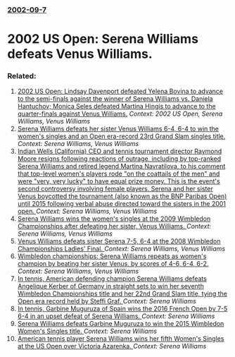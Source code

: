 ### [2002-09-7](/news/2002/09/7/index.md)

#  2002 US Open: Serena Williams defeats Venus Williams.




### Related:

1. [ 2002 US Open: Lindsay Davenport defeated Yelena Bovina to advance to the semi-finals against the winner of Serena Williams vs. Daniela Hantuchov; Monica Seles defeated Martina Hingis to advance to the quarter-finals against Venus Williams.](/news/2002/09/3/2002-us-open-lindsay-davenport-defeated-yelena-bovina-to-advance-to-the-semi-finals-against-the-winner-of-serena-williams-vs-daniela-hant.md) _Context: 2002 US Open, Serena Williams, Venus Williams_
2. [Serena Williams defeats her sister Venus Williams 6-4, 6-4 to win the women's singles and an Open era-record 23rd Grand Slam singles title. ](/news/2017/01/28/serena-williams-defeats-her-sister-venus-williams-6-4-6-4-to-win-the-women-s-singles-and-an-open-era-record-23rd-grand-slam-singles-title.md) _Context: Serena Williams, Venus Williams_
3. [Indian Wells (California)  CEO and tennis tournament director Raymond Moore resigns following reactions of outrage, including by top-ranked Serena Williams and retired legend Martina Navratilova, to his comment that top-level women's players rode "on the coattails of the men" and were "very, very lucky" to have equal prize money. This is the event's second controversy involving female players. Serena and her sister Venus boycotted the tournament (also known as the BNP Paribas Open) until 2015 following verbal abuse directed toward the sisters in the 2001 open. ](/news/2016/03/22/indian-wells-california-ceo-and-tennis-tournament-director-raymond-moore-resigns-following-reactions-of-outrage-including-by-top-ranked.md) _Context: Serena Williams, Venus Williams_
4. [ Serena Williams wins the women's singles at the 2009 Wimbledon Championships after defeating her sister, Venus Williams. ](/news/2009/07/4/serena-williams-wins-the-women-s-singles-at-the-2009-wimbledon-championships-after-defeating-her-sister-venus-williams.md) _Context: Serena Williams, Venus Williams_
5. [ Venus Williams defeats sister Serena 7-5, 6-4 at the 2008 Wimbledon Championships Ladies' Final. ](/news/2008/07/5/venus-williams-defeats-sister-serena-7-5-6-4-at-the-2008-wimbledon-championships-ladies-final.md) _Context: Serena Williams, Venus Williams_
6. [ Wimbledon championships: Serena Williams repeats as women's champion by beating her sister Venus, by scores of 4-6, 6-4, 6-2.](/news/2003/07/5/wimbledon-championships-serena-williams-repeats-as-women-s-champion-by-beating-her-sister-venus-by-scores-of-4a6-6a4-6a2.md) _Context: Serena Williams, Venus Williams_
7. [In tennis, American defending champion Serena Williams defeats Angelique Kerber of Germany in straight sets to win her seventh Wimbledon Championships title and her 22nd Grand Slam title, tying the Open era record held by Steffi Graf. ](/news/2016/07/9/in-tennis-american-defending-champion-serena-williams-defeats-angelique-kerber-of-germany-in-straight-sets-to-win-her-seventh-wimbledon-cha.md) _Context: Serena Williams_
8. [In tennis, Garbine Muguruza of Spain wins the 2016 French Open by 7-5 6-4 in an upset defeat of Serena Williams. ](/news/2016/06/4/in-tennis-garbine-muguruza-of-spain-wins-the-2016-french-open-by-7a5-6a4-in-an-upset-defeat-of-serena-williams.md) _Context: Serena Williams_
9. [Serena Williams defeats Garbine Muguruza to win the 2015 Wimbledon Women's Singles title. ](/news/2015/07/11/serena-williams-defeats-garbia-e-muguruza-to-win-the-2015-wimbledon-women-s-singles-title.md) _Context: Serena Williams_
10. [American tennis player Serena Williams wins her fifth Women's Singles at the US Open over Victoria Azarenka. ](/news/2013/09/8/american-tennis-player-serena-williams-wins-her-fifth-women-s-singles-at-the-us-open-over-victoria-azarenka.md) _Context: Serena Williams_

